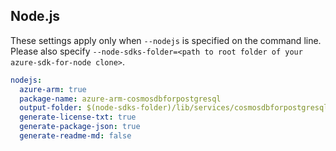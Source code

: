 ## Node.js

These settings apply only when `--nodejs` is specified on the command line.
Please also specify `--node-sdks-folder=<path to root folder of your azure-sdk-for-node clone>`.

``` yaml $(nodejs)
nodejs:
  azure-arm: true
  package-name: azure-arm-cosmosdbforpostgresql
  output-folder: $(node-sdks-folder)/lib/services/cosmosdbforpostgresqlManagement
  generate-license-txt: true
  generate-package-json: true
  generate-readme-md: false
```
